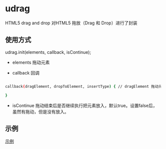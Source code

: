 # udrag
HTML5 drag and drop
对HTML5 拖放（Drag 和 Drop）进行了封装

## 使用方式

udrag.init(elements, callback, isContinue);

- elements 拖动元素

- callback 回调

``` bash

callback(dragElement, dropToElement, insertType) { // dragElement 拖动元素 dropToElement 拖动到对应的元素上 insertType 拖动后的插入类型

}

```

- isContinue 拖动结束后是否继续执行把元素放入，默认true。设置false后，虽然有拖动，但是没有放入。
## 示例

[示例](https://jsbin.com/hetijat/edit?html,css,js,output)
